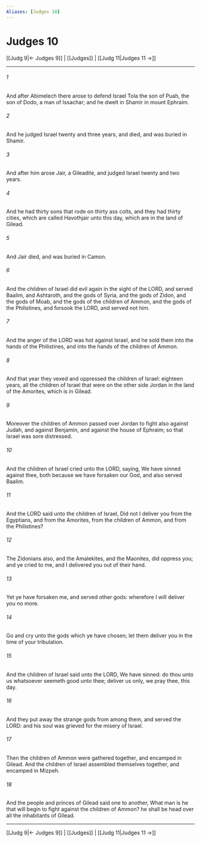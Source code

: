 ```yaml
---
Aliases: [Judges 10]
---
```

# Judges 10

[[Judg 9|← Judges 9]] | [[Judges]] | [[Judg 11|Judges 11 →]]
***



###### 1 
And after Abimelech there arose to defend Israel Tola the son of Puah, the son of Dodo, a man of Issachar; and he dwelt in Shamir in mount Ephraim. 

###### 2 
And he judged Israel twenty and three years, and died, and was buried in Shamir. 

###### 3 
And after him arose Jair, a Gileadite, and judged Israel twenty and two years. 

###### 4 
And he had thirty sons that rode on thirty ass colts, and they had thirty cities, which are called Havothjair unto this day, which are in the land of Gilead. 

###### 5 
And Jair died, and was buried in Camon. 

###### 6 
And the children of Israel did evil again in the sight of the LORD, and served Baalim, and Ashtaroth, and the gods of Syria, and the gods of Zidon, and the gods of Moab, and the gods of the children of Ammon, and the gods of the Philistines, and forsook the LORD, and served not him. 

###### 7 
And the anger of the LORD was hot against Israel, and he sold them into the hands of the Philistines, and into the hands of the children of Ammon. 

###### 8 
And that year they vexed and oppressed the children of Israel: eighteen years, all the children of Israel that were on the other side Jordan in the land of the Amorites, which is in Gilead. 

###### 9 
Moreover the children of Ammon passed over Jordan to fight also against Judah, and against Benjamin, and against the house of Ephraim; so that Israel was sore distressed. 

###### 10 
And the children of Israel cried unto the LORD, saying, We have sinned against thee, both because we have forsaken our God, and also served Baalim. 

###### 11 
And the LORD said unto the children of Israel, Did not I deliver you from the Egyptians, and from the Amorites, from the children of Ammon, and from the Philistines? 

###### 12 
The Zidonians also, and the Amalekites, and the Maonites, did oppress you; and ye cried to me, and I delivered you out of their hand. 

###### 13 
Yet ye have forsaken me, and served other gods: wherefore I will deliver you no more. 

###### 14 
Go and cry unto the gods which ye have chosen; let them deliver you in the time of your tribulation. 

###### 15 
And the children of Israel said unto the LORD, We have sinned: do thou unto us whatsoever seemeth good unto thee; deliver us only, we pray thee, this day. 

###### 16 
And they put away the strange gods from among them, and served the LORD: and his soul was grieved for the misery of Israel. 

###### 17 
Then the children of Ammon were gathered together, and encamped in Gilead. And the children of Israel assembled themselves together, and encamped in Mizpeh. 

###### 18 
And the people and princes of Gilead said one to another, What man is he that will begin to fight against the children of Ammon? he shall be head over all the inhabitants of Gilead.

***
[[Judg 9|← Judges 9]] | [[Judges]] | [[Judg 11|Judges 11 →]]
